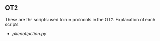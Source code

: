 OT2
---
These are the scripts used to run protocols in the OT2. Explanation of each scripts
- *phenotipation.py* : 
